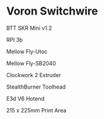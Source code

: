 # Voron Switchwire

BTT SKR Mini v1.2

RPI 3b

Mellow Fly-Utoc

Mellow Fly-SB2040

Clockwork 2 Extruder

StealthBurner Toolhead

E3d V6 Hotend



215 x 225mm Print Area
